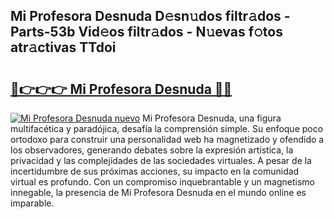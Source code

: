 ## Mi Profesora Desnuda D𝚎sn𝚞dos filtr𝚊dos - Parts-53b Vid𝚎os filtr𝚊dos - N𝚞evas f𝚘tos atr𝚊ctivas TTdoi

# <h2><a href="http://mb0lrk.tromn.icu/?c=Mi+Profesora+Desnuda">🔗👉👉👉 Mi Profesora Desnuda 🔗🔗</a></h2>

[![Mi Profesora Desnuda nuevo](https://i.imgur.com/pEAQMta.gif)](http://mb0lrk.tromn.icu/?c=Mi+Profesora+Desnuda)
Mi Profesora Desnuda, una figura multifacética y paradójica, desafía la comprensión simple. Su enfoque poco ortodoxo para construir una personalidad web ha magnetizado y ofendido a los observadores, generando debates sobre la expresión artística, la privacidad y las complejidades de las sociedades virtuales. A pesar de la incertidumbre de sus próximas acciones, su impacto en la comunidad virtual es profundo. Con un compromiso inquebrantable y un magnetismo innegable, la presencia de Mi Profesora Desnuda en el mundo online es imparable.
